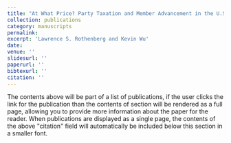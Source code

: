 ```yaml
---
title: "At What Price? Party Taxation and Member Advancement in the U.S. House"
collection: publications
category: manuscripts
permalink: 
excerpt: 'Lawrence S. Rothenberg and Kevin Wu'
date: 
venue: ''
slidesurl: ''
paperurl: ''
bibtexurl: ''
citation: ''
---
```

The contents above will be part of a list of publications, if the user clicks the link for the publication than the contents of section will be rendered as a full page, allowing you to provide more information about the paper for the reader. When publications are displayed as a single page, the contents of the above "citation" field will automatically be included below this section in a smaller font.

